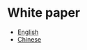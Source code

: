 # White paper

- [English](https://www.bhpa.io/docs/BHP_WhitePaper_en.pdf)
- [Chinese](https://www.bhpa.io/docs/WhitePaper_CN.pdf)

